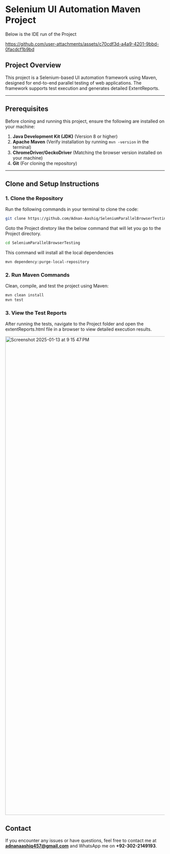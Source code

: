# Selenium UI Automation Maven Project
Below is the IDE run of the Project

https://github.com/user-attachments/assets/c70cdf3d-a4a9-4201-9bbd-0facdcf1b9bd

## Project Overview
This project is a Selenium-based UI automation framework using Maven, designed for end-to-end parallel testing of web applications. The framework supports test execution and generates detailed ExtentReports.

---

## Prerequisites
Before cloning and running this project, ensure the following are installed on your machine:
1. **Java Development Kit (JDK)** (Version 8 or higher)
2. **Apache Maven** (Verify installation by running `mvn -version` in the terminal)
3. **ChromeDriver/GeckoDriver** (Matching the browser version installed on your machine)
4. **Git** (For cloning the repository)

---

## Clone and Setup Instructions

### 1. Clone the Repository
Run the following commands in your terminal to clone the code:
```bash
git clone https://github.com/Adnan-Aashiq/SeleniumParallelBrowserTesting.git
```

Goto the Project diretory like the below command that will let you go to the Project directory.
```bash
cd SeleniumParallelBrowserTesting
```

This command will install all the local dependencies
```bash
mvn dependency:purge-local-repository 
```

### 2. Run Maven Commands
Clean, compile, and test the project using Maven:
```bash
mvn clean install
mvn test
```
### 3. View the Test Reports
After running the tests, navigate to the Project folder and open the extentReports.html file in a browser to view detailed execution results.

<img width="1512" alt="Screenshot 2025-01-13 at 9 15 47 PM" src="https://github.com/user-attachments/assets/1ef65b5e-7cff-474c-9593-c8a9e01bf1f8" />

## Contact
If you encounter any issues or have questions, feel free to contact me at **adnanaashiq457@gmail.com** and WhatsApp me on **+92-302-2149193**.
